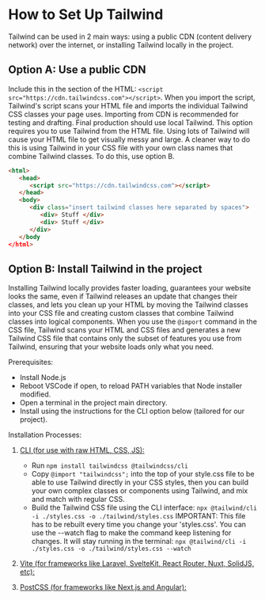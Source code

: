 # How to Set Up Tailwind

Tailwind can be used in 2 main ways: using a public CDN (content delivery network) over the internet, or installing Tailwind locally in the project.

## Option A: Use a public CDN

Include this in the <head> section of the HTML: `<script src="https://cdn.tailwindcss.com"></script>`. When you import the script, Tailwind's script scans your HTML file and imports the individual Tailwind CSS classes your page uses. Importing from CDN is recommended for testing and drafting. Final production should use local Tailwind. This option requires you to use Tailwind from the HTML file. Using lots of Tailwind will cause your HTML file to get visually messy and large. A cleaner way to do this is using Tailwind in your CSS file with your own class names that combine Tailwind classes. To do this, use option B.

```html
<html>
   <head>
      <script src="https://cdn.tailwindcss.com"></script>
   </head>
   <body>
      <div class="insert tailwind classes here separated by spaces">
         <div> Stuff </div>
         <div> Stuff </div>
      </div>
   </body
</html>
```

## Option B: Install Tailwind in the project

Installing Tailwind locally provides faster loading, guarantees your website looks the same, even if Tailwind releases an update that changes their classes, and lets you clean up your HTML by moving the Tailwind classes into your CSS file and creating custom classes that combine Tailwind classes into logical components. When you use the `@import` command in the CSS file, Tailwind scans your HTML and CSS files and generates a new Tailwind CSS file that contains only the subset of features you use from Tailwind, ensuring that your website loads only what you need.

Prerequisites:

- Install Node.js
- Reboot VSCode if open, to reload PATH variables that Node installer modified.
- Open a terminal in the project main directory.
- Install using the instructions for the CLI option below (tailored for our project).

Installation Processes:

1. [CLI (for use with raw HTML, CSS, JS):](https://tailwindcss.com/docs/installation/tailwind-cli)
  
   - Run `npm install tailwindcss @tailwindcss/cli`
   - Copy `@import "tailwindcss";` into the top of your style.css file to be able to use Tailwind directly in your CSS styles,
     then you can build your own complex classes or components using Tailwind, and mix and match with regular CSS.
   - Build the Tailwind CSS file using the CLI interface:
     `npx @tailwind/cli -i ./styles.css -o ./tailwind/styles.css`
     IMPORTANT: This file has to be rebuilt every time you change your 'styles.css'. You can use the --watch flag to make the command keep
     listening for changes. It will stay running in the terminal:
     `npx @tailwind/cli -i ./styles.css -o ./tailwind/styles.css --watch`

2. [Vite (for frameworks like Laravel, SvelteKit, React Router, Nuxt, SolidJS, etc):](https://tailwindcss.com/docs/installation/using-vite)

3. [PostCSS (for frameworks like Next.js and Angular):](https://tailwindcss.com/docs/installation/using-postcss)
